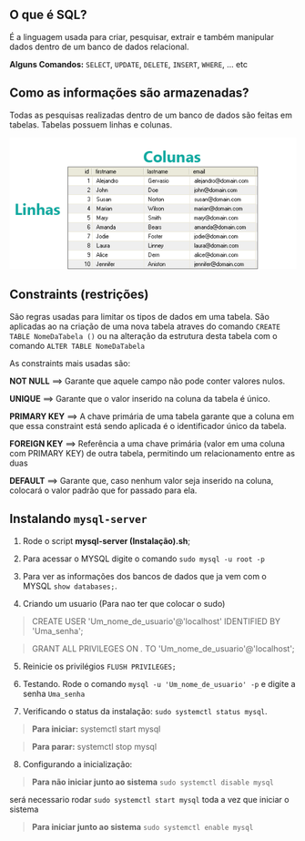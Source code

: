 ## O que é SQL?

É a linguagem usada para criar, pesquisar, extrair e também manipular dados dentro de um banco de dados relacional.

**Alguns Comandos:** `SELECT`, `UPDATE`, `DELETE`, `INSERT`, `WHERE`, ... etc

## Como as informações são armazenadas?

Todas as pesquisas realizadas dentro de um banco de dados são feitas em tabelas. Tabelas possuem linhas e colunas.

![image](tabela.png)

## Constraints (restrições)

São regras usadas para limitar os tipos de dados em uma tabela. São aplicadas ao na criação de uma nova tabela atraves do comando `CREATE TABLE NomeDaTabela ()` ou na alteração da estrutura desta tabela com o comando `ALTER TABLE NomeDaTabela`

As constraints mais usadas são:

**NOT NULL** ==> Garante que aquele campo não pode conter valores nulos.

**UNIQUE** ==> Garante que o valor inserido na coluna da tabela é único.

**PRIMARY KEY** ==> A chave primária de uma tabela garante que a coluna em que essa constraint está sendo aplicada é o identificador único da tabela.

**FOREIGN KEY** ==> Referência a uma chave primária (valor em uma coluna com PRIMARY KEY) de outra tabela, permitindo um relacionamento entre as duas

**DEFAULT** ==> Garante que, caso nenhum valor seja inserido na coluna, colocará o valor padrão que for passado para ela.

## Instalando `mysql-server`

1. Rode o script **mysql-server (Instalação).sh**;

2. Para acessar o MYSQL digite o comando `sudo mysql -u root -p`

3. Para ver as informações dos bancos de dados que ja vem com o MYSQL `show databases;`.

4. Criando um usuario (Para nao ter que colocar o sudo)
  
  > CREATE USER 'Um_nome_de_usuario'@'localhost' IDENTIFIED BY 'Uma_senha';
  
  > GRANT ALL PRIVILEGES ON *.* TO 'Um_nome_de_usuario'@'localhost';

5. Reinicie os privilégios `FLUSH PRIVILEGES;`

6. Testando. Rode o comando `mysql -u 'Um_nome_de_usuario' -p` e digite a senha `Uma_senha`

7. Verificando o status da instalação: `sudo systemctl status mysql`.

  > **Para iniciar:** systemctl start mysql
  
  > **Para parar:** systemctl stop mysql
  
8. Configurando a inicialização:

  > **Para não iniciar junto ao sistema** `sudo systemctl disable mysql`
  
  será necessario rodar `sudo systemctl start mysql` toda a vez que iniciar o sistema
  
  > **Para iniciar junto ao sistema** `sudo systemctl enable mysql`

